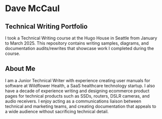 # Dave McCaul
## Technical Writing Portfolio
I took a Technical Writing course at the Hugo House in Seattle from January to March 2025. This repository contains writing samples, diagrams, and documentation audits/rewrites that showcase work I completed during the course.  

## About Me
I am a Junior Technical Writer with experience creating user manuals for software at Wildflower Health, a SaaS healthcare technology startup. I also have a decade of experience writing and designing ecommerce product pages for technical products such as SSDs, routers, DSLR cameras, and audio receivers. I enjoy acting as a communications liaison between technical and marketing teams, and creating documentation that appeals to a wide audience without sacrificing technical detail. 

